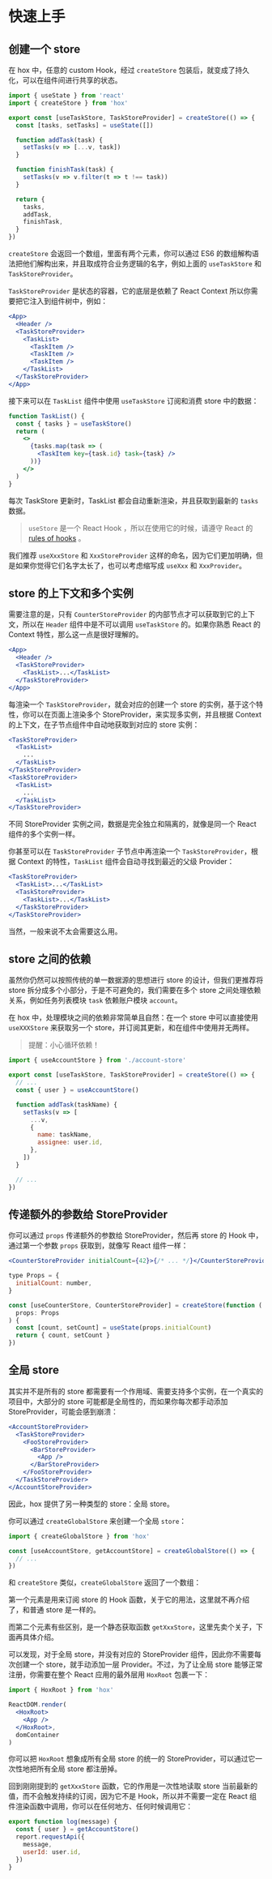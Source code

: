 # 快速上手

## 创建一个 store

在 hox 中，任意的 custom Hook，经过 `createStore` 包装后，就变成了持久化，可以在组件间进行共享的状态。

```jsx
import { useState } from 'react'
import { createStore } from 'hox'

export const [useTaskStore, TaskStoreProvider] = createStore(() => {
  const [tasks, setTasks] = useState([])

  function addTask(task) {
    setTasks(v => [...v, task])
  }

  function finishTask(task) {
    setTasks(v => v.filter(t => t !== task))
  }

  return {
    tasks,
    addTask,
    finishTask,
  }
})
```

`createStore` 会返回一个数组，里面有两个元素，你可以通过 ES6 的数组解构语法把他们解构出来，并且取成符合业务逻辑的名字，例如上面的 `useTaskStore` 和 `TaskStoreProvider`。

`TaskStoreProvider` 是状态的容器，它的底层是依赖了 React Context 所以你需要把它注入到组件树中，例如：

```jsx
<App>
  <Header />
  <TaskStoreProvider>
    <TaskList>
      <TaskItem />
      <TaskItem />
      <TaskItem />
    </TaskList>
  </TaskStoreProvider>
</App>
```

接下来可以在 `TaskList` 组件中使用 `useTaskStore` 订阅和消费 store 中的数据：

```jsx
function TaskList() {
  const { tasks } = useTaskStore()
  return (
    <>
      {tasks.map(task => (
        <TaskItem key={task.id} task={task} />
      ))}
    </>
  )
}
```

每次 TaskStore 更新时，TaskList 都会自动重新渲染，并且获取到最新的 `tasks` 数据。

> `useStore` 是一个 React Hook ，所以在使用它的时候，请遵守 React 的 [rules of hooks](https://reactjs.org/docs/hooks-rules.html) 。

我们推荐 `useXxxStore` 和 `XxxStoreProvider` 这样的命名，因为它们更加明确，但是如果你觉得它们名字太长了，也可以考虑缩写成 `useXxx` 和 `XxxProvider`。

## store 的上下文和多个实例

需要注意的是，只有 `CounterStoreProvider` 的内部节点才可以获取到它的上下文，所以在 `Header` 组件中是不可以调用 `useTaskStore` 的。如果你熟悉 React 的 Context 特性，那么这一点是很好理解的。

```jsx
<App>
  <Header />
  <TaskStoreProvider>
    <TaskList>...</TaskList>
  </TaskStoreProvider>
</App>
```

每渲染一个 `TaskStoreProvider`，就会对应的创建一个 store 的实例，基于这个特性，你可以在页面上渲染多个 StoreProvider，来实现多实例，并且根据 Context 的上下文，在子节点组件中自动地获取到对应的 store 实例：

```jsx
<TaskStoreProvider>
  <TaskList>
    ...
  </TaskList>
</TaskStoreProvider>
<TaskStoreProvider>
  <TaskList>
    ...
  </TaskList>
</TaskStoreProvider>
```

不同 StoreProvider 实例之间，数据是完全独立和隔离的，就像是同一个 React 组件的多个实例一样。

你甚至可以在 `TaskStoreProvider` 子节点中再渲染一个 `TaskStoreProvider`，根据 Context 的特性，`TaskList` 组件会自动寻找到最近的父级 Provider：

```jsx
<TaskStoreProvider>
  <TaskList>...</TaskList>
  <TaskStoreProvider>
    <TaskList>...</TaskList>
  </TaskStoreProvider>
</TaskStoreProvider>
```

当然，一般来说不太会需要这么用。

## store 之间的依赖

虽然你仍然可以按照传统的单一数据源的思想进行 store 的设计，但我们更推荐将 store 拆分成多个小部分，于是不可避免的，我们需要在多个 store 之间处理依赖关系，例如任务列表模块 `task` 依赖账户模块 `account`。

在 hox 中，处理模块之间的依赖非常简单且自然：在一个 store 中可以直接使用 `useXXXStore` 来获取另一个 store，并订阅其更新，和在组件中使用并无两样。

> 提醒：小心循环依赖！

```jsx
import { useAccountStore } from './account-store'

export const [useTaskStore, TaskStoreProvider] = createStore(() => {
  // ...
  const { user } = useAccountStore()

  function addTask(taskName) {
    setTasks(v => [
      ...v,
      {
        name: taskName,
        assignee: user.id,
      },
    ])
  }

  // ...
})
```

## 传递额外的参数给 StoreProvider

你可以通过 `props` 传递额外的参数给 StoreProvider，然后再 store 的 Hook 中，通过第一个参数 `props` 获取到，就像写 React 组件一样：

```jsx
<CounterStoreProvider initialCount={42}>{/* ... */}</CounterStoreProvider>
```

```jsx
type Props = {
  initialCount: number,
}

const [useCounterStore, CounterStoreProvider] = createStore(function (
  props: Props
) {
  const [count, setCount] = useState(props.initialCount)
  return { count, setCount }
})
```

## 全局 store

其实并不是所有的 store 都需要有一个作用域、需要支持多个实例，在一个真实的项目中，大部分的 store 可能都是全局性的，而如果你每次都手动添加 StoreProvider，可能会感到崩溃：

```jsx
<AccountStoreProvider>
  <TaskStoreProvider>
    <FooStoreProvider>
      <BarStoreProvider>
        <App />
      </BarStoreProvider>
    </FooStoreProvider>
  </TaskStoreProvider>
</AccountStoreProvider>
```

因此，hox 提供了另一种类型的 store：全局 store。

你可以通过 `createGlobalStore` 来创建一个全局 `store`：

```js
import { createGlobalStore } from 'hox'

const [useAccountStore, getAccountStore] = createGlobalStore(() => {
  // ...
})
```

和 `createStore` 类似，`createGlobalStore` 返回了一个数组：

第一个元素是用来订阅 store 的 Hook 函数，关于它的用法，这里就不再介绍了，和普通 store 是一样的。

而第二个元素有些区别，是一个静态获取函数 `getXxxStore`，这里先卖个关子，下面再具体介绍。

可以发现，对于全局 store，并没有对应的 StoreProvider 组件，因此你不需要每次创建一个 store，就手动添加一层 Provider。不过，为了让全局 store 能够正常注册，你需要在整个 React 应用的最外层用 `HoxRoot` 包裹一下：

```jsx
import { HoxRoot } from 'hox'

ReactDOM.render(
  <HoxRoot>
    <App />
  </HoxRoot>,
  domContainer
)
```

你可以把 `HoxRoot` 想象成所有全局 store 的统一的 StoreProvider，可以通过它一次性地把所有全局 store 都注册掉。

回到刚刚提到的 `getXxxStore` 函数，它的作用是一次性地读取 store 当前最新的值，而不会触发持续的订阅，因为它不是 Hook，所以并不需要一定在 React 组件渲染函数中调用，你可以在任何地方、任何时候调用它：

```js
export function log(message) {
  const { user } = getAccountStore()
  report.requestApi({
    message,
    userId: user.id,
  })
}
```
